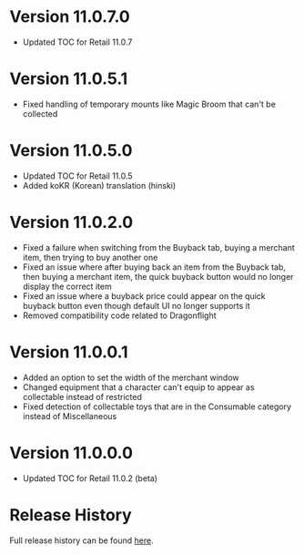 # Version 11.0.7.0

- Updated TOC for Retail 11.0.7

# Version 11.0.5.1

- Fixed handling of temporary mounts like Magic Broom that can't be collected

# Version 11.0.5.0

- Updated TOC for Retail 11.0.5
- Added koKR (Korean) translation (hinski)

# Version 11.0.2.0

- Fixed a failure when switching from the Buyback tab, buying a merchant item, then trying to buy another one
- Fixed an issue where after buying back an item from the Buyback tab, then buying a merchant item, the quick buyback button would no longer display the correct item
- Fixed an issue where a buyback price could appear on the quick buyback button even though default UI no longer supports it
- Removed compatibility code related to Dragonflight

# Version 11.0.0.1

- Added an option to set the width of the merchant window
- Changed equipment that a character can't equip to appear as collectable instead of restricted
- Fixed detection of collectable toys that are in the Consumable category instead of Miscellaneous

# Version 11.0.0.0

- Updated TOC for Retail 11.0.2 (beta)

# Release History

Full release history can be found [here](https://github.com/kstange/MerchantPlus/wiki/Release-Notes).

